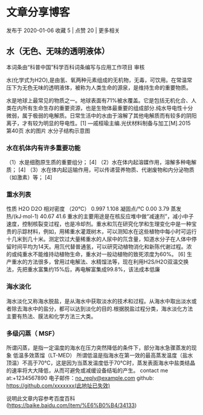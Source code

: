 # 文章分享博客
发布于 2020-01-06 收藏 5 | 点赞 20 | 更多相关

## 水（无色、无味的透明液体）
本词条由“科普中国”科学百科词条编写与应用工作项目 审核

水(化学式为H2O),是由氢、氧两种元素组成的无机物，无毒，可饮用。在常温常压下为无色无味的透明液体，被称为人类生命的源泉，是维持生命的重要物质。

水是地球上最常见的物质之一。地球表面有71%被水覆盖。它是包括无机化合、人类在内所有生命生存的重要资源，也是生物体最重要的组成部分.纯水导电性十分微弱，属于极弱的电解质。日常生活中的水由于溶解了其他电解质而有较多的阴阳离子，才有较为明显的导电性。[1]
—戚桓瑜主编.光伏材料制备与加工[M].2015 第40页
水的图片
水分子结构示意图
### 水在机体内有许多重要功能
（1）水是细胞原生质的重要组分； [4]
（2）水在体内起溶媒作用，溶解多种电解质； [4]
（3）水在体内起运输作用，可以传递营养物质、代谢废物和内分泌物质（如激素）等； [4]
### 重水列表
性质	H2O	D2O
相对密度 （20℃）	0.997	1.108
凝固点/℃	0.00	3.79
蒸发热/(kJ·mol-1)	40.67	41.6
重水的主要用途是在核反应堆中做“减速剂”，减小中子速度，控制核裂变过程，也是冷却剂。重水和氘在研究化学和生理变化中是一种宝贵的示踪材料，例如，用稀重水灌溉树木，可以测知水在这些植物中每小时可运行十几米到几十米。测定饮过大量稀重水的人尿中的氘含量，知道水分子在人体中停留时间平均为14天。用氘代替普通氢，可以研究动植物消化和新陈代谢过程。浓的或纯重水不能维持动植物生命，重水对一般动植物的致死浓度为60%。 [6] 生产重水的方法很多，曾用过电解法、水精馏法等，现在利用H2S/H2O双温交换法，先把重水富集约15%后，再电解富集成99.8%，该法成本低廉

### 海水淡化
海水淡化又称海水脱盐，是从海水中获取淡水的技术和过程。从海水中取出淡水或者除去海水中的盐分，都可以达到淡化的目的.根据脱盐过程分类，海水淡化方法主要有热法、膜法和化学方法三大类。

### 多级闪蒸（ MSF）
所谓闪蒸，是指一定温度的海水在压力突然降低的条件下，部分海水急骤蒸发的现象
低温多效蒸馏（LT-MED）
所谓低温是指海水在第一效的最高蒸发温度（盐水顶温）不高于70℃，这是因为当蒸发温度低于70℃时，蒸发表面海水中盐类结晶的速率将大大降低，从而可避免或减缓设备结垢的产生。
contact me at:+1234567890 电子邮件：no_reply@example.com github: https://github.com/xxxxxxx(此地址已失效)

说明此文章内容参考百度百科(https://baike.baidu.com/item/%E6%B0%B4/34133)